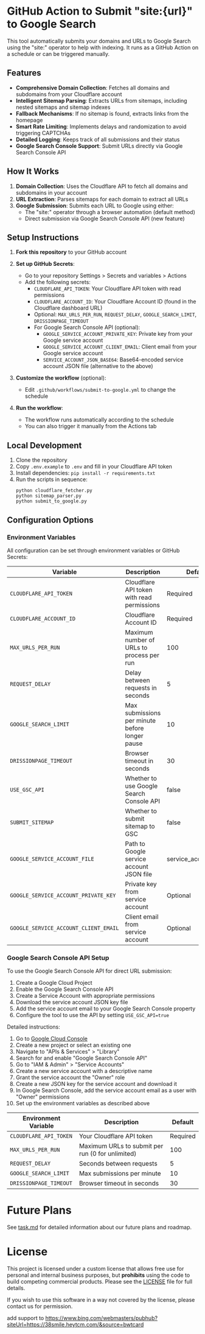 # GitHub Action to Submit "site:{url}" to Google Search

This tool automatically submits your domains and URLs to Google Search using the "site:" operator to help with indexing. It runs as a GitHub Action on a schedule or can be triggered manually.

## Features

- **Comprehensive Domain Collection**: Fetches all domains and subdomains from your Cloudflare account
- **Intelligent Sitemap Parsing**: Extracts URLs from sitemaps, including nested sitemaps and sitemap indexes
- **Fallback Mechanisms**: If no sitemap is found, extracts links from the homepage
- **Smart Rate Limiting**: Implements delays and randomization to avoid triggering CAPTCHAs
- **Detailed Logging**: Keeps track of all submissions and their status
- **Google Search Console Support**: Submit URLs directly via Google Search Console API

## How It Works

1. **Domain Collection**: Uses the Cloudflare API to fetch all domains and subdomains in your account
2. **URL Extraction**: Parses sitemaps for each domain to extract all URLs
3. **Google Submission**: Submits each URL to Google using either:
   - The "site:" operator through a browser automation (default method)
   - Direct submission via Google Search Console API (new feature)

## Setup Instructions

1. **Fork this repository** to your GitHub account

2. **Set up GitHub Secrets**:
   - Go to your repository Settings > Secrets and variables > Actions
   - Add the following secrets:
     - `CLOUDFLARE_API_TOKEN`: Your Cloudflare API token with read permissions
     - `CLOUDFLARE_ACCOUNT_ID`: Your Cloudflare Account ID (found in the Cloudflare dashboard URL)
     - Optional: `MAX_URLS_PER_RUN`, `REQUEST_DELAY`, `GOOGLE_SEARCH_LIMIT`, `DRISSIONPAGE_TIMEOUT`
     - For Google Search Console API (optional):
       - `GOOGLE_SERVICE_ACCOUNT_PRIVATE_KEY`: Private key from your Google service account
       - `GOOGLE_SERVICE_ACCOUNT_CLIENT_EMAIL`: Client email from your Google service account
       - `SERVICE_ACCOUNT_JSON_BASE64`: Base64-encoded service account JSON file (alternative to the above)

3. **Customize the workflow** (optional):
   - Edit `.github/workflows/submit-to-google.yml` to change the schedule

4. **Run the workflow**:
   - The workflow runs automatically according to the schedule
   - You can also trigger it manually from the Actions tab

## Local Development

1. Clone the repository
2. Copy `.env.example` to `.env` and fill in your Cloudflare API token
3. Install dependencies: `pip install -r requirements.txt`
4. Run the scripts in sequence:
   ```
   python cloudflare_fetcher.py
   python sitemap_parser.py
   python submit_to_google.py
   ```

## Configuration Options

### Environment Variables

All configuration can be set through environment variables or GitHub Secrets:

| Variable | Description | Default |
|----------|-------------|--------|
| `CLOUDFLARE_API_TOKEN` | Cloudflare API token with read permissions | Required |
| `CLOUDFLARE_ACCOUNT_ID` | Cloudflare Account ID | Required |
| `MAX_URLS_PER_RUN` | Maximum number of URLs to process per run | 100 |
| `REQUEST_DELAY` | Delay between requests in seconds | 5 |
| `GOOGLE_SEARCH_LIMIT` | Max submissions per minute before longer pause | 10 |
| `DRISSIONPAGE_TIMEOUT` | Browser timeout in seconds | 30 |
| `USE_GSC_API` | Whether to use Google Search Console API | false |
| `SUBMIT_SITEMAP` | Whether to submit sitemap to GSC | false |
| `GOOGLE_SERVICE_ACCOUNT_FILE` | Path to Google service account JSON file | service_account.json |
| `GOOGLE_SERVICE_ACCOUNT_PRIVATE_KEY` | Private key from service account | Optional |
| `GOOGLE_SERVICE_ACCOUNT_CLIENT_EMAIL` | Client email from service account | Optional |

### Google Search Console API Setup

To use the Google Search Console API for direct URL submission:

1. Create a Google Cloud Project
2. Enable the Google Search Console API
3. Create a Service Account with appropriate permissions
4. Download the service account JSON key file
5. Add the service account email to your Google Search Console property
6. Configure the tool to use the API by setting `USE_GSC_API=true`

Detailed instructions:

1. Go to [Google Cloud Console](https://console.cloud.google.com/)
2. Create a new project or select an existing one
3. Navigate to "APIs & Services" > "Library"
4. Search for and enable "Google Search Console API"
5. Go to "IAM & Admin" > "Service Accounts"
6. Create a new service account with a descriptive name
7. Grant the service account the "Owner" role
8. Create a new JSON key for the service account and download it
9. In Google Search Console, add the service account email as a user with "Owner" permissions
10. Set up the environment variables as described above

| Environment Variable | Description | Default |
|----------------------|-------------|--------|
| `CLOUDFLARE_API_TOKEN` | Your Cloudflare API token | Required |
| `MAX_URLS_PER_RUN` | Maximum URLs to submit per run (0 for unlimited) | 100 |
| `REQUEST_DELAY` | Seconds between requests | 5 |
| `GOOGLE_SEARCH_LIMIT` | Max submissions per minute | 10 |
| `DRISSIONPAGE_TIMEOUT` | Browser timeout in seconds | 30 |

# Future Plans

See [task.md](task.md) for detailed information about our future plans and roadmap.

# License

This project is licensed under a custom license that allows free use for personal and internal business purposes, but **prohibits** using the code to build competing commercial products. Please see the [LICENSE](LICENSE) file for full details.

If you wish to use this software in a way not covered by the license, please contact us for permission.





add support to https://www.bing.com/webmasters/pubhub?siteUrl=https://38smile.heytcm.com/&source=bwtcard
